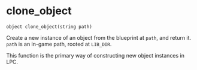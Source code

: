 # clone_object

`object clone_object(string path)`

Create a new instance of an object from the blueprint at `path`,
and return it. `path` is an in-game path, rooted at `LIB_DIR`.

This function is the primary way of constructing new object instances in LPC.
